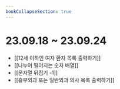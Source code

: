 ```yaml
---
bookCollapseSection: true
---
```

# 23.09.18 ~ 23.09.24

- [[12세 이하인 여자 환자 목록 출력하기]]
- [[나누어 떨어지는 숫자 배열]]
- [[문자열 뒤집기 -1]]
- [[흉부외과 또는 일반외과 의사 목록 출력하기]]